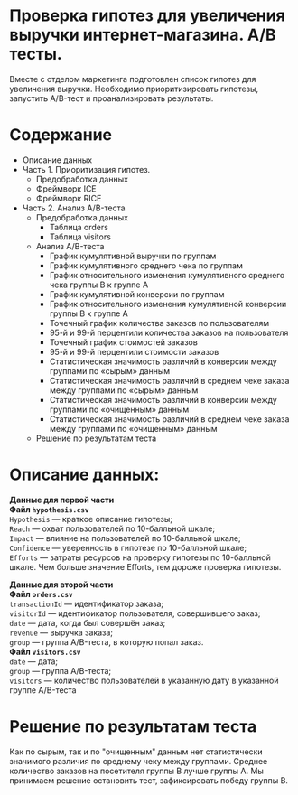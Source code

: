 # Проверка гипотез для увеличения выручки интернет-магазина. А/В тесты.

Вместе с отделом маркетинга подготовлен список гипотез для увеличения выручки. Необходимо приоритизировать гипотезы, запустить A/B-тест и проанализировать результаты.

# Содержание

* Описание данных
* Часть 1. Приоритизация гипотез.
    - Предобработка данных
    - Фреймворк ICE
    - Фреймворк RICE
* Часть 2. Анализ A/B-теста
    - Предобработка данных
        + Таблица orders
        + Таблица visitors
    - Анализ A/B-теста
        + График кумулятивной выручки по группам
        + График кумулятивного среднего чека по группам
        + График относительного изменения кумулятивного среднего чека группы B к группе A
        + График кумулятивной конверсии по группам
        + График относительного изменения кумулятивной конверсии группы B к группе A
        + Точечный график количества заказов по пользователям
        + 95-й и 99-й перцентили количества заказов на пользователя
        + Точечный график стоимостей заказов
        + 95-й и 99-й перцентили стоимости заказов
        + Статистическая значимость различий в конверсии между группами по «сырым» данным
        + Статистическая значимость различий в среднем чеке заказа между группами по «сырым» данным
        + Статистическая значимость различий в конверсии между группами по «очищенным» данным
        + Статистическая значимость различий в среднем чеке заказа между группами по «очищенным» данным
    - Решение по результатам теста

# Описание данных:


**Данные для первой части**  
**Файл `hypothesis.csv`**  
`Hypothesis` — краткое описание гипотезы;  
`Reach` — охват пользователей по 10-балльной шкале;  
`Impact` — влияние на пользователей по 10-балльной шкале;  
`Confidence` — уверенность в гипотезе по 10-балльной шкале;  
`Efforts` — затраты ресурсов на проверку гипотезы по 10-балльной шкале. Чем больше значение Efforts, тем дороже проверка гипотезы.  

**Данные для второй части**  
**Файл `orders.csv`**  
`transactionId` — идентификатор заказа;  
`visitorId` — идентификатор пользователя, совершившего заказ;  
`date` — дата, когда был совершён заказ;  
`revenue` — выручка заказа;  
`group` — группа A/B-теста, в которую попал заказ.  
**Файл `visitors.csv`**  
`date` — дата;  
`group` — группа A/B-теста;  
`visitors` — количество пользователей в указанную дату в указанной группе A/B-теста  


# Решение по результатам теста

Как по сырым, так и по "очищенным" данным нет статистически значимого различия по среднему чеку между группами.
Среднее количество заказов на посетителя группы B лучше группы A.
Мы принимаем решение остановить тест, зафиксировать победу группы В.